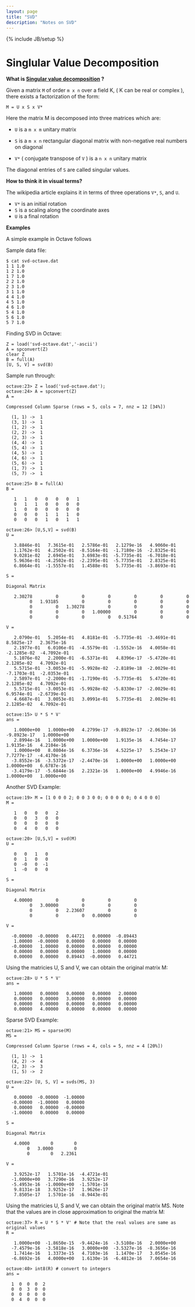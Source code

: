```yaml
---
layout: page
title: "SVD"
description: "Notes on SVD"
---
```


{% include JB/setup %}

# Singlular Value Decomposition

**What is [Singular value decomposition](https://en.wikipedia.org/wiki/Singular_value_decomposition) ?**

Given a matrix `M` of order `m x n` over a field K, ( K can be real or complex ), there exists a factorization of the form:

    M = U x S x V*
	
Here the matrix M is decomposed into three matrices which are:

 * `U`  is a `m x m` unitary matrix

 * `S`  is a `m x n` rectangular diagonal matrix with non-negative real numbers on diagonal

 * `V*` ( conjugate transpose of `V` ) is a `n x n` unitary matrix

The diagonal entries of `S` are called singular values.


**How to think it in visual terms?**

The wikipedia article explains it in terms of three operations `V*`, `S`, and `U`. 

 * `V*` is an initial rotation
 * `S`  is a scaling along the coordinate axes
 * `U`  is a final rotation


**Examples**

A simple example in Octave follows

Sample data file:

    $ cat svd-octave.dat
    1 1 1.0
    1 2 1.0
    1 7 1.0
    2 2 1.0
    2 3 1.0
    3 1 1.0
    4 4 1.0
    4 5 1.0
    4 6 1.0
    5 4 1.0
    5 6 1.0
    5 7 1.0

Finding SVD in Octave:

    Z = load('svd-octave.dat','-ascii')
	A = spconvert(Z)
	clear Z
	B = full(A)
	[U, S, V] = svd(B)

Sample run through:


    octave:23> Z = load('svd-octave.dat');
    octave:24> A = spconvert(Z)
    A =

    Compressed Column Sparse (rows = 5, cols = 7, nnz = 12 [34%])

      (1, 1) ->  1
      (3, 1) ->  1
      (1, 2) ->  1
      (2, 2) ->  1
      (2, 3) ->  1
      (4, 4) ->  1
      (5, 4) ->  1
      (4, 5) ->  1
      (4, 6) ->  1
      (5, 6) ->  1
      (1, 7) ->  1
      (5, 7) ->  1
    
    octave:25> B = full(A)
    B =
    
       1   1   0   0   0   0   1
       0   1   1   0   0   0   0
       1   0   0   0   0   0   0
       0   0   0   1   1   1   0
       0   0   0   1   0   1   1
    
    octave:26> [U,S,V] = svd(B)
    U =
    
       3.8846e-01   7.3615e-01   2.5786e-01   2.1279e-16   4.9060e-01
       1.1762e-01   4.2502e-01  -8.5164e-01  -1.7180e-16  -2.8325e-01
       9.0281e-02   2.6945e-01   3.6983e-01  -5.7735e-01  -6.7018e-01
       5.9636e-01  -4.2502e-01  -2.2395e-01  -5.7735e-01   2.8325e-01
       6.8664e-01  -1.5557e-01   1.4588e-01   5.7735e-01  -3.8693e-01
    
    S =
    
    Diagonal Matrix
    
       2.30278         0         0         0         0         0         0
             0   1.93185         0         0         0         0         0
             0         0   1.30278         0         0         0         0
             0         0         0   1.00000         0         0         0
             0         0         0         0   0.51764         0         0
    
    V =
    
       2.0790e-01   5.2054e-01   4.8181e-01  -5.7735e-01  -3.4691e-01   8.5825e-17   2.3675e-16
       2.1977e-01   6.0106e-01  -4.5579e-01  -1.5552e-16   4.0058e-01  -2.1285e-02  -4.7092e-01
       5.1076e-02   2.2000e-01  -6.5371e-01   4.8396e-17  -5.4720e-01   2.1285e-02   4.7092e-01
       5.5715e-01  -3.0053e-01  -5.9928e-02  -2.8189e-18  -2.0029e-01  -7.1703e-01  -2.0353e-01
       2.5897e-01  -2.2000e-01  -1.7190e-01  -5.7735e-01   5.4720e-01   2.1285e-02   4.7092e-01
       5.5715e-01  -3.0053e-01  -5.9928e-02  -5.8330e-17  -2.0029e-01   6.9574e-01  -2.6739e-01
       4.6687e-01   3.0053e-01   3.0991e-01   5.7735e-01   2.0029e-01   2.1285e-02   4.7092e-01

    octave:15> U * S * V'
    ans =
    
       1.0000e+00   1.0000e+00   4.2799e-17  -9.8923e-17  -2.0630e-16  -9.8923e-17   1.0000e+00
       2.8994e-16   1.0000e+00   1.0000e+00   1.9135e-16   4.7454e-17   1.9135e-16   4.2104e-16
       1.0000e+00   8.0804e-16   6.3736e-16   4.5225e-17   5.2543e-17   7.7277e-17  -4.4170e-16
      -3.8552e-16  -3.5372e-17  -2.4470e-16   1.0000e+00   1.0000e+00   1.0000e+00   6.6787e-16
      -3.4179e-17  -5.6844e-16   2.2321e-16   1.0000e+00   4.9946e-16   1.0000e+00   1.0000e+00


Another SVD Example:

     
    octave:19> M = [1 0 0 0 2; 0 0 3 0 0; 0 0 0 0 0; 0 4 0 0 0]
    M =
    
       1   0   0   0   2
       0   0   3   0   0
       0   0   0   0   0
       0   4   0   0   0
    
    octave:20> [U,S,V] = svd(M)
    U =
    
       0   0   1   0
       0   1   0   0
       0  -0   0  -1
       1  -0   0   0
    
    S =
    
    Diagonal Matrix
    
       4.00000         0         0         0         0
             0   3.00000         0         0         0
             0         0   2.23607         0         0
             0         0         0   0.00000         0
    
    V =
    
      -0.00000  -0.00000   0.44721   0.00000  -0.89443
       1.00000  -0.00000   0.00000   0.00000   0.00000
      -0.00000   1.00000   0.00000   0.00000   0.00000
       0.00000   0.00000   0.00000   1.00000   0.00000
       0.00000   0.00000   0.89443  -0.00000   0.44721
    

Using the matricies U, S and V, we can obtain the original matrix M:

    octave:28> U * S * V'
    ans =
    
       1.00000   0.00000   0.00000   0.00000   2.00000
       0.00000   0.00000   3.00000   0.00000   0.00000
       0.00000   0.00000   0.00000   0.00000   0.00000
       0.00000   4.00000   0.00000   0.00000   0.00000


Sparse SVD Example:


    octave:21> MS = sparse(M)
    MS =
    
    Compressed Column Sparse (rows = 4, cols = 5, nnz = 4 [20%])
    
      (1, 1) ->  1
      (4, 2) ->  4
      (2, 3) ->  3
      (1, 5) ->  2
    
    octave:22> [U, S, V] = svds(MS, 3)
    U =
    
       0.00000  -0.00000  -1.00000
      -0.00000  -1.00000   0.00000
       0.00000   0.00000  -0.00000
      -1.00000   0.00000   0.00000
    
    S =
    
    Diagonal Matrix
    
       4.0000        0        0
            0   3.0000        0
            0        0   2.2361
    
    V =
    
       3.9252e-17   1.5701e-16  -4.4721e-01
      -1.0000e+00   3.7290e-16   3.9252e-17
      -5.4953e-16  -1.0000e+00  -1.5701e-16
       9.8131e-18   3.9252e-17   1.9626e-17
       7.8505e-17   1.5701e-16  -8.9443e-01
    

Using the matricies U, S and V, we can obtain the original matrix MS. Note that the values are in close approximation to original the matrix M:

    octave:37> R = U * S * V' # Note that the real values are same as original values
    R =
    
       1.0000e+00  -1.8650e-15  -9.4424e-16  -3.5108e-16   2.0000e+00
      -7.4579e-16  -3.5818e-16   3.0000e+00  -3.5327e-16  -8.3656e-16
       1.7414e-16   1.3373e-15   4.7103e-16   1.1470e-17   3.0545e-16
      -6.8692e-16   4.0000e+00   1.6130e-16  -6.4812e-16   7.0654e-16

    octave:40> int8(R) # convert to integers
    ans =
    
      1  0  0  0  2
      0  0  3  0  0
      0  0  0  0  0
      0  4  0  0  0



